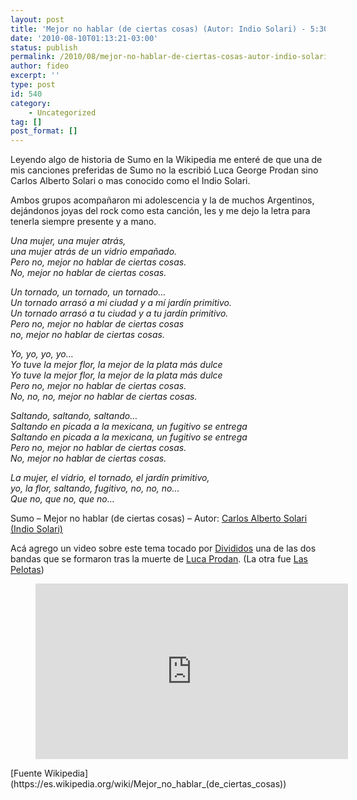 ```yaml
---
layout: post
title: 'Mejor no hablar (de ciertas cosas) (Autor: Indio Solari) - 5:30'
date: '2010-08-10T01:13:21-03:00'
status: publish
permalink: /2010/08/mejor-no-hablar-de-ciertas-cosas-autor-indio-solari-530.html
author: fideo
excerpt: ''
type: post
id: 540
category:
    - Uncategorized
tag: []
post_format: []
---
```

Leyendo algo de historia de Sumo en la Wikipedia me enteré de que una de mis canciones preferidas de Sumo no la escribió Luca George Prodan sino Carlos Alberto Solari o mas conocido como el Indio Solari.

Ambos grupos acompañaron mi adolescencia y la de muchos Argentinos, dejándonos joyas del rock como esta canción, les y me dejo la letra para tenerla siempre presente y a mano.

*Una mujer, una mujer atrás,*  
*una mujer atrás de un vidrio empañado.*  
*Pero no, mejor no hablar de ciertas cosas.*  
*No, mejor no hablar de ciertas cosas.*

*Un tornado, un tornado, un tornado…*  
*Un tornado arrasó a mi ciudad y a mí jardín primitivo.*  
*Un tornado arrasó a tu ciudad y a tu jardín primitivo.*  
*Pero no, mejor no hablar de ciertas cosas*  
*no, mejor no hablar de ciertas cosas.*

*Yo, yo, yo, yo…*  
*Yo tuve la mejor flor, la mejor de la plata más dulce*  
*Yo tuve la mejor flor, la mejor de la plata más dulce*  
*Pero no, mejor no hablar de ciertas cosas.*  
*No, no, no, mejor no hablar de ciertas cosas.*

*Saltando, saltando, saltando…*  
*Saltando en picada a la mexicana, un fugitivo se entrega*  
*Saltando en picada a la mexicana, un fugitivo se entrega*  
*Pero no, mejor no hablar de ciertas cosas.*  
*No, mejor no hablar de ciertas cosas.*

*La mujer, el vidrio, el tornado, el jardín primitivo,*  
*yo, la flor, saltando, fugitivo, no, no, no…*  
*Que no, que no, que no…*

Sumo – Mejor no hablar (de ciertas cosas) – Autor: [Carlos Alberto Solari (Indio Solari)](https://es.wikipedia.org/wiki/Indio_Solari)

Acá agrego un video sobre este tema tocado por [Divididos](https://es.wikipedia.org/wiki/Divididos) una de las dos bandas que se formaron tras la muerte de [Luca Prodan](https://es.wikipedia.org/wiki/Luca_Prodan). (La otra fue [Las Pelotas](https://es.wikipedia.org/wiki/Las_Pelotas))

<figure class="wp-block-embed-youtube wp-block-embed is-type-video is-provider-youtube wp-embed-aspect-16-9 wp-has-aspect-ratio"><div class="wp-block-embed__wrapper"><iframe allow="accelerometer; autoplay; clipboard-write; encrypted-media; gyroscope; picture-in-picture; web-share" allowfullscreen="" frameborder="0" height="281" loading="lazy" referrerpolicy="strict-origin-when-cross-origin" src="https://www.youtube.com/embed/VTSKDYeC_dk?feature=oembed" title="Encuentro en el Estudio  - Mejor no hablar de ciertas cosas" width="500"></iframe></div></figure>[Fuente Wikipedia](https://es.wikipedia.org/wiki/Mejor_no_hablar_(de_ciertas_cosas))
